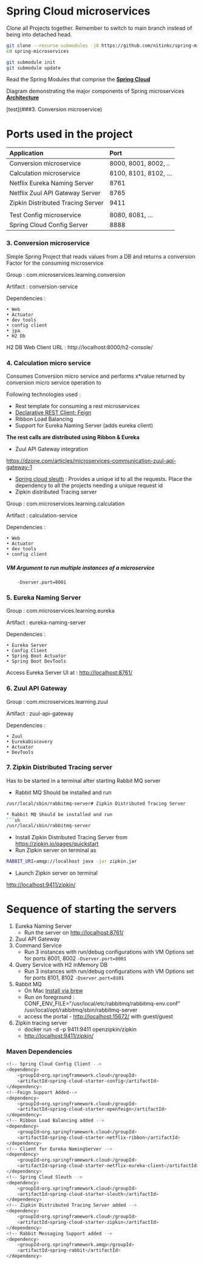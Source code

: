 # Spring Cloud microservices

Clone all Projects together. Remember to switch to main branch instead of being into detached head.
```sh
git clone --recurse-submodules -j8 https://github.com/nitinkc/spring-microservices.git
cd spring-microservices

git submodule init
git submodule update 
```

Read the Spring Modules that comprise the
**[Spring Cloud](https://spring.io/projects/spring-cloud#:~:targetText=Spring%20Cloud%20provides%20tools%20for,distributed%20sessions%2C%20cluster%20state)**

Diagram demonstrating the major components of Spring microservices
**[Architecture](https://spring.io/img/homepage/diagram-distributed-systems.svg)**

[test](###3. Conversion microservice)

# Ports used in the project

| Application                        | Port                 |
|:-----------------------------------|:---------------------|
| Conversion microservice            | 8000, 8001, 8002, .. |
| Calculation microservice           | 8100, 8101, 8102, …  |
| Netflix Eureka Naming Server       | 8761                 |
| Netflix Zuul API Gateway Server    | 8765                 |
| Zipkin Distributed Tracing Server  | 9411                 |
|                                    |                      |
| Test Config microservice           | 8080, 8081, …        |
| Spring Cloud Config Server         | 8888                 |


### 3. Conversion microservice
Simple Spring Project that reads values from a DB and returns a conversion Factor for the consuming microservice

Group : com.microservices.learning.conversion

Artifact : conversion-service

Dependencies :

    • Web
    • Actuator
    • dev tools
    • config client
    • jpa
    • H2 Db

H2 DB Web Client URL : http://localhost:8000/h2-console/

### 4. Calculation micro service
Consumes Conversion micro service and performs x*value returned by conversion micro service operation to

Following technologies used :

* Rest template for consuming a rest microservices
* [Declarative REST Client: Feign](https://cloud.spring.io/spring-cloud-netflix/multi/multi_spring-cloud-feign.html)
* Ribbon Load Balancing
* Support for Eureka Naming Server (adds eureka client)

**The rest calls are distributed using Ribbon & Eureka**
* Zuul API Gateway integration

https://dzone.com/articles/microservices-communication-zuul-api-gateway-1


* [Spring cloud sleuth](https://cloud.spring.io/spring-cloud-sleuth/reference/html/) : Provides a unique id to all the requests. Place the dependency to all the projects needing a unique request id
* Zipkin distributed Tracing server

Group : com.microservices.learning.calculation

Artifact : calculation-service

Dependencies :

	• Web
	• Actuator
	• dev tools
	• config client

##### VM Argument to run multiple instances of a microservice
		-Dserver.port=8001

### 5. Eureka Naming Server

Group : com.microservices.learning.eureka

Artifact : eureka-naming-server

Dependencies :

	• Eureka Server
	• Config Client
	• Spring Boot Actuator
	• Spring Boot DevTools

Access Eureka Server UI at : <http://localhost:8761/>


### 6. Zuul API Gateway

Group : com.microservices.learning.zuul

Artifact : zuul-api-gateway

Dependencies :

	• Zuul
	• EurekaDiscovery
	• Actuator
	• DevTools

### 7. Zipkin Distributed Tracing server

Has to be started in a terminal after starting Rabbit MQ server

* Rabbit MQ Should be installed and run
```sh
/usr/local/sbin/rabbitmq-server# Zipkin Distributed Tracing Server

* Rabbit MQ Should be installed and run
```sh
/usr/local/sbin/rabbitmq-server
```
* Install Zipkin Distributed Tracing Server from
<https://zipkin.io/pages/quickstart>
* Run Zipkin server on terminal as
```sh
RABBIT_URI=amqp://localhost java -jar zipkin.jar
```

* Launch Zipkin server on terminal

<http://localhost:9411/zipkin/>

# Sequence of starting the servers
1. Eureka Naming Server
   * Run the server on [http://localhost:8761/](http://localhost:8761/)
2. Zuul API Gateway
3. Command Service
   * Run 3 instances with run/debug configurations with VM Options set for ports 8001, 8002 `-Dserver.port=8001`
4. Query Service with H2 inMemory DB
   * Run 3 instances with run/debug configurations with VM Options set for ports 8101, 8102 `-Dserver.port=8101`
5. Rabbit MQ
   * On Mac [Install via brew](https://www.rabbitmq.com/install-homebrew.html)
   *  Run on foreground : CONF_ENV_FILE="/usr/local/etc/rabbitmq/rabbitmq-env.conf" /usr/local/opt/rabbitmq/sbin/rabbitmq-server
   * access the portal - [http://localhost:15672/](http://localhost:15672/) with guest/guest
6. Zipkin tracing server
   * docker run -d -p 9411:9411 openzipkin/zipkin
   * [http://localhost:9411/zipkin/](http://localhost:9411/zipkin/)


### Maven Dependencies

```sh
<!-- Spring Cloud Config Client -->
<dependency>
	<groupId>org.springframework.cloud</groupId>
	<artifactId>spring-cloud-starter-config</artifactId>
</dependency>
<!--Feign Support Added-->
<dependency>
	<groupId>org.springframework.cloud</groupId>
	<artifactId>spring-cloud-starter-openfeign</artifactId>
</dependency>
<!-- Ribbon Load Balancing added -->
<dependency>
	<groupId>org.springframework.cloud</groupId>
	<artifactId>spring-cloud-starter-netflix-ribbon</artifactId>
</dependency>
<!-- Client for Eureka NamingServer -->
<dependency>
	<groupId>org.springframework.cloud</groupId>
	<artifactId>spring-cloud-starter-netflix-eureka-client</artifactId>
</dependency>
<!-- Spring Cloud Sleuth -->
<dependency>
    <groupId>org.springframework.cloud</groupId>
    <artifactId>spring-cloud-starter-sleuth</artifactId>
</dependency>
<!-- Zipkin Distributed Tracing Server added -->
<dependency>
	<groupId>org.springframework.cloud</groupId>
	<artifactId>spring-cloud-starter-zipkin</artifactId>
</dependency>
<!-- Rabbit Messaging Support added -->
<dependency>
	<groupId>org.springframework.amqp</groupId>
	<artifactId>spring-rabbit</artifactId>
</dependency>
```
